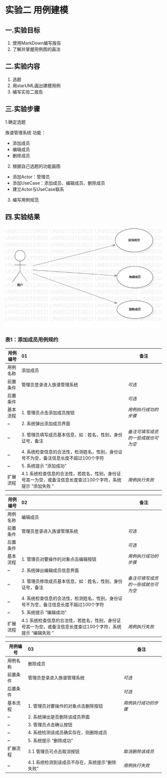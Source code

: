 ﻿# 实验二 用例建模

## 一.实验目标

 1. 使用MarkDown编写报告
 2. 了解并掌握用例图的画法

## 二.实验内容

 1. 选题
 2. 用starUML画出建模用例
 3. 编写实验二报告

## 三.实验步骤

1.确定选题 

  族谱管理系统  功能：
  - 添加成员
  - 编辑成员
  - 删除成员
  
2. 根据自己选题的功能画图
  - 添加Actor：管理员
  - 添加UseCase：添加成员、编辑成员、删除成员
  - 建立Actor与UseCase联系
3. 编写用例规范
 

## 四.实验结果

![建模用例图](./UseCaseDiagram1.jpg)

### 表1：添加成员用例规约

用例编号  | 01 | 备注
-|:-|-
用例名称  | 添加成员  |
前置条件  | 管理员登录进入族谱管理系统  | *可选*
后置条件  |   | *可选*
基本流程  | 1. 管理员点击添加成员按钮  | *用例执行成功的步骤*
~| 2. 系统弹出添加成员界面  | 
~| 3. 管理员填写成员基本信息，如：姓名，性别，身份证号，备注 | *备注可填写成员的一些成就也可为空*
~| 4. 系统检查信息的合法性，检测姓名，性别，身份证号不为空，备注信息长度不超过100个字符  |
~| 5. 系统提示 “添加成功” |
扩展流程  | 4.1 系统检查信息的合法性，若姓名，性别，身份证号其一为空，或备注信息长度查过100个字符，系统提示 “添加失败 ” | *用例执行失败*

用例编号  | 02 | 备注
-|:-|-
用例名称  | 编辑成员  |
前置条件  | 管理员登录进入族谱管理系统  | *可选*
后置条件  |   | *可选*
基本流程  | 1. 管理员对要操作的对象点击编辑按钮  | *用例执行成功的步骤*
~| 2. 系统弹出编辑成员信息界面  | 
~| 3. 管理员修改成员基本信息，如：姓名，性别，身份证号，备注 | *备注可填写成员的一些成就也可为空*
~| 4. 系统检查信息的合法性，检测姓名，性别，身份证号不为空，备注信息长度不超过100个字符  |
~| 5. 系统提示 “编辑成功” |
扩展流程  | 4.1 系统检查信息的合法性，若姓名，性别，身份证号其一为空，或备注信息长度查过100个字符，系统提示 “编辑失败 ” | *用例执行失败*

用例编号  | 03 | 备注
-|:-|-
用例名称  | 删除成员  |
前置条件  | 管理员登录进入族谱管理系统  | *可选*
后置条件  |   | *可选*
基本流程  | 1. 管理员对要操作的对象点击删除按钮  | *用例执行成功的步骤*
~| 2. 系统弹出是否删除该成员界面  | 
~| 3. 管理员点击确认按钮 | 
~| 4. 系统检测该成员确实存在，则删除成员 |
~| 5. 系统提示 “删除成功” |
扩展流程  | 3.1 管理员可点击取消按钮 | *取消删除该成员*
~| 4.1 系统检测到该成员不存在，系统提示“删除失败”| *用例执行失败*
 
 

